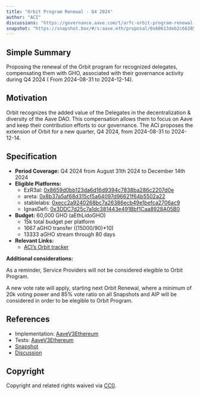 ```yaml
---
title: "Orbit Program Renewal - Q4 2024"
author: "ACI"
discussions: "https://governance.aave.com/t/arfc-orbit-program-renewal-q4-2024/20084"
snapshot: "https://snapshot.box/#/s:aave.eth/proposal/0x60613deb2c662057cc8028b431df84fe6e763d38f48f70594a7cb7fd91a8cb93"
---
```


## Simple Summary

Proposing the renewal of the Orbit program for recognized delegates, compensating them with GHO, associated with their governance activity during Q4 2024 ( From 2024-08-31 to 2024-12-14).

## Motivation

Orbit recognizes the added value of the Delegates in the decentralization & diversity of the Aave DAO. This compensation allows them to focus on Aave and keep their contribution efforts to our governance. The ACI proposes the extension of Orbit for a new quarter, Q4 2024, from 2024-08-31 to 2024-12-14.

## Specification

- **Period Coverage:** Q4 2024 from August 31th 2024 to December 14th 2024
- **Eligible Platforms:**
  - EzR3al: [0x8659d0bb123da6d16d9394c7838ba286c2207d0e](https://etherscan.io/address/0x8659d0bb123da6d16d9394c7838ba286c2207d0e)
  - areta: [0x8b37a5af68d315cf5a64097d96621f64b5502a22](https://etherscan.io/address/0x8b37a5af68d315cf5a64097d96621f64b5502a22)
  - stablelabs: [0xecc2a9240268bc7a26386ecb49e1befca2706ac9](https://etherscan.io/address/0xecc2a9240268bc7a26386ecb49e1befca2706ac9)
  - IgnasDefi: [0x3DDC7d25c7a1dc381443e491Bbf1Caa8928A05B0](https://etherscan.io/address/0x3DDC7d25c7a1dc381443e491Bbf1Caa8928A05B0)
- **Budget:** 60,000 GHO (aEthLidoGHO)
  - 15k total budget per platform
  - 1667 aGHO transfer ((15000/90)\*10)
  - 13333 aGHO stream through 80 days
- **Relevant Links:**
  - [ACI’s Orbit tracker](https://dapps.aavechan.com/orbit-tracker)

**Additional considerations:**

As a reminder, Service Providers will not be considered elegible to Orbit Program.

A new vote rate will apply, starting next Orbit Renewal, where a minimum of 20k voting power and 85% vote ratio on all Snapshots and AIP will be considered in order to be elegible to Orbit Program.

## References

- Implementation: [AaveV3Ethereum](https://github.com/bgd-labs/aave-proposals-v3/blob/main/src/20241210_AaveV3Ethereum_OrbitProgramRenewal/AaveV3Ethereum_OrbitProgramRenewal_20241210.sol)
- Tests: [AaveV3Ethereum](https://github.com/bgd-labs/aave-proposals-v3/blob/main/src/20241210_AaveV3Ethereum_OrbitProgramRenewal/AaveV3Ethereum_OrbitProgramRenewal_20241210.t.sol)
- [Snapshot](https://snapshot.box/#/s:aave.eth/proposal/0x60613deb2c662057cc8028b431df84fe6e763d38f48f70594a7cb7fd91a8cb93)
- [Discussion](https://governance.aave.com/t/arfc-orbit-program-renewal-q4-2024/20084)

## Copyright

Copyright and related rights waived via [CC0](https://creativecommons.org/publicdomain/zero/1.0/).

